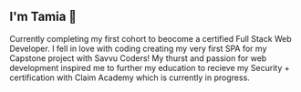 ## I'm Tamia 👋

Currently completing my first cohort to beocome a certified Full Stack Web Developer. I fell in love with coding creating my very first SPA for my Capstone project with Savvu Coders! My thurst and passion for web development inspired me to further my education to recieve my Security + certification with Claim Academy which is currently in progress.
<!--
**tamiac7/tamiac7** is a ✨ _special_ ✨ repository because its `README.md` (this file) appears on your GitHub profile.

Here are some ideas to get you started:

- 🔭 I’m currently working on ...
- 🌱 I’m currently learning ...
- 👯 I’m looking to collaborate on ...
- 🤔 I’m looking for help with ...
- 💬 Ask me about ...
- 📫 How to reach me: ...
- 😄 Pronouns: ...
- ⚡ Fun fact: ...
-->
